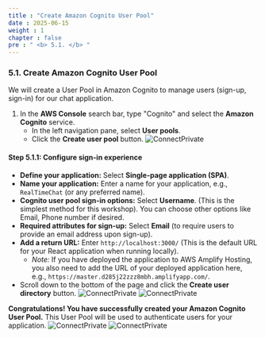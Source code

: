 ```yaml
---
title : "Create Amazon Cognito User Pool"
date : 2025-06-15
weight : 1
chapter : false
pre : " <b> 5.1. </b> "
---
```


### **5.1. Create Amazon Cognito User Pool**

We will create a User Pool in Amazon Cognito to manage users (sign-up, sign-in) for our chat application.

1.  In the **AWS Console** search bar, type "Cognito" and select the **Amazon Cognito** service.
    * In the left navigation pane, select **User pools**.
    * Click the **Create user pool** button.
    ![ConnectPrivate](/images/au_5.1_1.png)

#### **Step 5.1.1: Configure sign-in experience**

* **Define your application:** Select **Single-page application (SPA)**.
* **Name your application:** Enter a name for your application, e.g., `RealTimeChat` (or any preferred name).
* **Cognito user pool sign-in options:** Select **Username**. (This is the simplest method for this workshop). You can choose other options like Email, Phone number if desired.
* **Required attributes for sign-up:** Select **Email** (to require users to provide an email address upon sign-up).
* **Add a return URL:** Enter `http://localhost:3000/` (This is the default URL for your React application when running locally).
    * *Note:* If you have deployed the application to AWS Amplify Hosting, you also need to add the URL of your deployed application here, e.g., `https://master.d285j22zzz8mbh.amplifyapp.com/`.
* Scroll down to the bottom of the page and click the **Create user directory** button.
    ![ConnectPrivate](/images/au_5.1_2.png)
    ![ConnectPrivate](/images/au_5.1_3.png)

**Congratulations! You have successfully created your Amazon Cognito User Pool.** This User Pool will be used to authenticate users for your application.
    ![ConnectPrivate](/images/au_5.1_4.png)
    ![ConnectPrivate](/images/au_5.1_5.png)